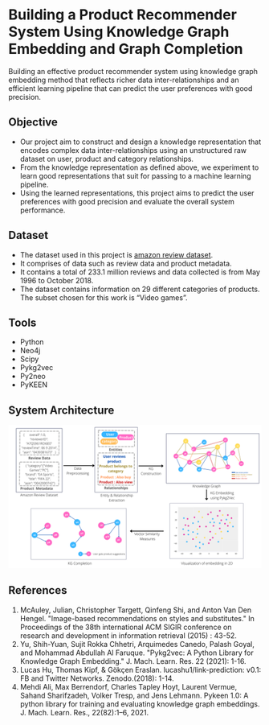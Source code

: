 # Building a Product Recommender System Using Knowledge Graph Embedding and Graph Completion

Building an effective product recommender system using knowledge graph embedding method that reflects richer data inter-relationships and an efficient learning pipeline that can predict the user preferences with good precision.

## Objective

* Our project aim to construct and design a knowledge representation that encodes complex data inter-relationships using an unstructured raw dataset on user, product and category relationships.
* From the knowledge representation as defined above, we experiment to learn good representations that suit for passing to a machine learning pipeline.
* Using the learned representations, this project aims to predict the user preferences with good precision and evaluate the overall system performance.

## Dataset

* The dataset used in this project is [amazon review dataset](https://nijianmo.github.io/amazon/index.html).
* It comprises of data such as review data and product metadata.
* It contains a total of 233.1 million reviews and data collected is from May 1996 to October 2018.
* The dataset contains information on 29 different categories of products. The subset chosen for this work is “Video games”.

## Tools

* Python
* Neo4j
* Scipy
* Pykg2vec
* Py2neo
* PyKEEN

## System Architecture

![alt text](https://github.com/anjanadka/product-recommender-system-kg/blob/main/system_architecture/system_architecture.png)

## References

1. McAuley, Julian, Christopher Targett, Qinfeng Shi, and Anton Van Den Hengel. "Image-based recommendations on styles and substitutes." In Proceedings of the 38th international ACM SIGIR conference on research and development in information retrieval (2015) : 43-52.
2. Yu, Shih-Yuan, Sujit Rokka Chhetri, Arquimedes Canedo, Palash Goyal, and Mohammad Abdullah Al Faruque. "Pykg2vec: A Python Library for Knowledge Graph Embedding." J. Mach. Learn. Res. 22 (2021): 1-16.
3. Lucas Hu, Thomas Kipf, & Gökçen Eraslan. lucashu1/link-prediction: v0.1: FB and Twitter Networks. Zenodo.(2018): 1-14.
4. Mehdi Ali, Max Berrendorf, Charles Tapley Hoyt, Laurent Vermue, Sahand Sharifzadeh, Volker Tresp, and Jens Lehmann. Pykeen 1.0: A python library for training and evaluating knowledge graph embeddings. J. Mach. Learn. Res., 22(82):1–6, 2021.

